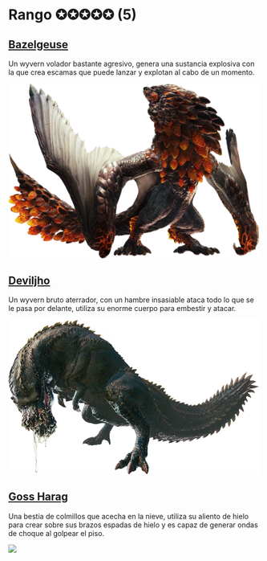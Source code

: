 <link rel="stylesheet" href="../../base.css">

# Rango ✪✪✪✪✪ (5)

## [Bazelgeuse](Bazelgeuse/Bazelgeuse.html)

Un wyvern volador bastante agresivo, genera una sustancia explosiva con la que crea escamas que puede lanzar y explotan al cabo de un momento. 

<img src="./Bazelgeuse/bazelgeuse.png" width="500">

## [Deviljho](Deviljho/Deviljho.html)

Un wyvern bruto aterrador, con un hambre insasiable ataca todo lo que se le pasa por delante, utiliza su enorme cuerpo para embestir y atacar.

<img src="./Deviljho/deviljho.png" width="500">

## [Goss Harag](Goss%20Harag/Goss%20Harag.html)

Una bestia de colmillos que acecha en la nieve, utiliza su aliento de hielo para crear sobre sus brazos espadas de hielo y es capaz de generar ondas de choque al golpear el piso.

<img src="./Goss%20Harag/goss-harag.png" width="500">